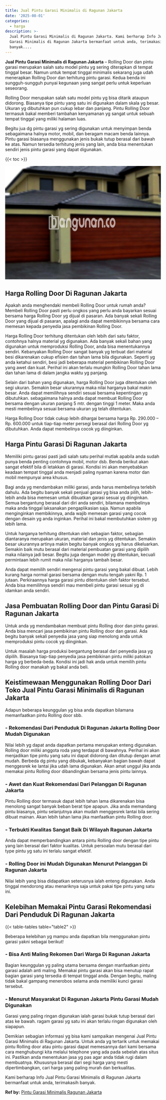 ```yaml
---
title: Jual Pintu Garasi Minimalis di Ragunan Jakarta
date: '2025-08-01'
categories:
  - harga
description: >-
  Jual Pintu Garasi Minimalis di Ragunan Jakarta. Kami berharap Info Jual Pintu
  Garasi Minimalis di Ragunan Jakarta bermanfaat untuk anda, terimakasih
  banyak....
---
```


**Jual Pintu Garasi Minimalis di Ragunan Jakarta** – Rolling Door dan pintu garasi merupakan salah satu model pintu yg sering diterapkan di tempat tinggal besar. Namun untuk tempat tinggal minimalis sekarang juga udah menerapkan Rolling Door dan terhitung pintu garasi. Kedua benda ini sungguh-sungguh punyai kegunaan yang sangat perlu untuk keperluan seseorang.

Rolling Door merupakan salah satu model pintu yg bisa ditarik ataupun didorong. Biasanya tipe pintu yang satu ini digunakan dalam skala yg besar. Ukuran yg dibutuhkan pun cukup lebar dan panjang. Pintu Rolling Door termasuk bakal memberi tambahan kenyamanan yg sangat untuk sebuah tempat tinggal yang miliki halaman luas.

Begitu jua dg pintu garasi yg sering digunakan untuk menyimpan benda sebagaimana halnya motor, mobil, dan beragam macam benda lainnya. Pintu garasi biasanya menggunakan jenis bukak tutup berasal dari bawah ke atas. Namun tersedia terhitung jenis yang lain, anda bisa menentukan sendiri jenis pintu garasi yang dapat digunakan.

{{< toc >}}

![Jual Pintu Garasi Minimalis di Ragunan Jakarta](/images/pintu-garasi-34.png)

## Harga Rolling Door Di Ragunan Jakarta

Apakah anda menghendaki membeli Rolling Door untuk rumah anda? Membeli Rolling Door pasti perlu ongkos yang perlu anda bayarkan sesuai bersama harga Rolling Door yg dijual di pasaran. Ada banyak sekali Rolling Door yang dijual di pasaran, apalagi anda dapat membikinnya bersama cara memesan kepada penyedia jasa pembikinan Rolling Door.

Harga Rolling Door terhitung ditentukan oleh lebih dari satu faktor, contohnya halnya material yg digunakan. Ada banyak sekali bahan yang digunakan untuk memproduksi Rolling Door, anda bisa menentukannya sendiri. Kebanyakan Rolling Door sangat banyak yg terbuat dari material besi dikarenakan cukup efisien dan tahan lama bila digunakan. Seperti yg anda ketahui sendiri, besi jadi beberapa material pembikinan Rolling Door yang awet dan kuat. Perihal ini akan terlalu mungkin Rolling Door tahan lama dan tahan lama di dalam jangka waktu yg panjang.

Selain dari bahan yang digunakan, harga Rolling Door juga ditentukan oleh segi ukuran. Semakin besar ukurannya maka nilai harganya bakal makin besar. Anda dapat memilihnya sendiri sesuai bersama kepentingan yg dibutuhkan. sebagaimana halnya anda dapat membuat Rolling Door bersama dengan ukuran panjang 5 mtr. dengan tinggi 1 meter. Maka anda mesti membelinya sesuai bersama ukuran yg telah ditentukan.

Harga Rolling Door tidak cukup lebih dihargai bersama harga Rp. 290.000 – Rp. 600.000 untuk tiap-tiap meter persegi berasal dari Rolling Door yg dibutuhkan. Anda dapat membelinya cocok yg diinginkan.

## Harga Pintu Garasi Di Ragunan Jakarta

Memiliki pintu garasi pasti jadi salah satu perihal mutlak apabila anda sudah punya benda penting contohnya mobil, motor dsb. Benda berikut akan sangat efektif bila di letakkan di garasi. Kondisi ini akan menyebabkan keadaan tempat tinggal anda menjadi paling nyaman karena motor dan mobil mempunyai area khusus.

Bagi anda yg mendambakan miliki garasi, anda harus membelinya terlebih dahulu. Ada begitu banyak sekali penjual garasi yg bisa anda pilih, lebih-lebih anda bisa memesan untuk dibuatkan garasi sesuai yg diinginkan. Semua bergantung berasal dari diri anda sendiri, bilamana membelinya maka anda tinggal laksanakan pengaplikasian saja. Namun apabila menginginkan membikinnya, anda wajib memesan garasi yang cocok dengan desain yg anda inginkan. Perihal ini bakal membutuhkan sistem yg lebih lama.

Untuk harganya terhitung ditentukan oleh sebagian faktor, sebagian diantaranya merupakan ukuran, material dan jenis yg ditentukan. Semakin besar ukurannya artinya makin begitu banyak ongkos yg harus dikeluarkan. Semakin baik mutu berasal dari material pembuatan garasi yang dipilih maka nilainya jadi besar. Begitu juga dengan model yg ditentukan, kecuali permintaan lebih rumit maka nilai harganya tambah besar.

Anda dapat memilih sendiri mengenai pintu garasi yang bakal dibuat. Lebih kurang harga normal garasi bersama dengan mutu tengah yakni Rp. 1 jutaan. Perkiraannya harga garasi pintu ditentukan oleh faktor tersebut. Anda bisa memilihnya sendiri mau membeli pintu garasi sesuai yg di idamkan anda sendiri.

## Jasa Pembuatan Rolling Door dan Pintu Garasi Di Ragunan Jakarta

Untuk anda yg mendambakan membuat pintu Rolling door dan pintu garasi. Anda bisa mencari jasa pembikinan pintu Rolling door dan garasi. Ada begitu banyak sekali penyedia jasa yang siap menolong anda untuk memproduksi pintu cocok yg diinginkan.

Untuk masalah harga produksi bergantung berasal dari penyedia jasa yg dipilih. Biasanya tiap-tiap penyedia jasa pembikinan pintu miliki patokan harga yg berbeda-beda. Kondisi ini jadi hak anda untuk memilih pintu Rolling door manakah yg bakal anda beli.

## Keistimewaan Menggunakan Rolling Door Dari Toko Jual Pintu Garasi Minimalis di Ragunan Jakarta

Adapun beberapa keunggulan yg bisa anda dapatkan bilamana memanfaatkan pintu Rolling door sbb.

### \- Rekomendasi Dari Penduduk Di Ragunan Jakarta Rolling Door Mudah Digunakan

Nilai lebih yg dapat anda dapatkan pertama merupakan enteng digunakan. Rolling door miliki anggota roda yang terdapat di bawahnya. Perihal ini akan menjadikan tipe pintu yang satu ini dapat didorong dan ditutup dengan amat mudah. Berbeda dg pintu yang dibukak, kebanyakan bagian bawah dapat menggesrek ke lantai jika udah lama digunakan. Akan amat unggul jika anda memakai pintu Rolling door dibandingkan bersama jenis pintu lainnya.

### \- Awet dan Kuat Rekomendasi Dari Pelanggan Di Ragunan Jakarta

Pintu Rolling door termasuk dapat lebih tahan lama dikarenakan bisa menolong sangat banyak beban berat tipe apapun. Jika anda memandang pintu biasanya, pintu selanjutnya akan mudah menggesrek lantai bila sering dibuat mainan. Akan lebih tahan lama jika manfaatkan pintu Rolling door.

### \- Terbukti Kwalitas Sangat Baik Di Wilayah Ragunan Jakarta

Anda dapat memperbandingkan antara pintu Rolling door dengan tipe pintu yang lain berasal dari faktor kualitas. Untuk persoalan mutu berasal dari type pintu yg satu ini terlalu sangat efektif.

### \- Rolling Door ini Mudah Digunakan Menurut Pelanggan Di Ragunan Jakarta

Nilai lebih yang bisa didapatkan seterusnya ialah enteng digunakan. Anda tinggal mendorong atau menariknya saja untuk pakai tipe pintu yang satu ini.

## Kelebihan Memakai Pintu Garasi Rekomendasi Dari Penduduk Di Ragunan Jakarta

{{< table-tables table="table2" >}}

Beberapa kelebihan yg mampu anda dapatkan bila menggunakan pintu garasi yakni sebagai berikut!

### \- Bisa Anti Maling Rekomen Dari Warga Di Ragunan Jakarta

Bagian keunggulan yg paling utama bersama dengan manfaatkan pintu garasi adalah anti maling. Memakai pintu garasi akan bisa menutup rapat bagian garasi yang tersedia di tempat tinggal anda. Dengan begitu, maling tidak bakal gampang menerobos selama anda memiliki kunci garasi tersebut.

### \- Menurut Masyarakat Di Ragunan Jakarta Pintu Garasi Mudah Digunakan

Garasi yang paling ringan digunakan ialah garasi bukak tutup berasal dari atas ke bawah. ragam garasi yg satu ini akan terlalu ringan digunakan oleh siapapun.

Demikian sebagian informasi yg bisa kami sampaikan mengenai Jual Pintu Garasi Minimalis di Ragunan Jakarta. Untuk anda yg tertarik untuk memakai pintu Rolling door atau pintu garasi dapat memesannya dari kami bersama cara menghubungi kita melalui telephone yang ada pada sebelah atas situs ini. Pastikan anda menentukan jasa yg pas agar anda tidak rugi dalam membuatnya. Khususnya berasal dari segi harga yang mesti dipertimbangkan, cari harga yang paling murah dan berkualitas.

Kami berharap Info Jual Pintu Garasi Minimalis di Ragunan Jakarta bermanfaat untuk anda, terimakasih banyak.

**Ref by:** [Pintu Garasi Minimalis Ragunan Jakarta](https://id.wikipedia.org/wiki/Pintu)
